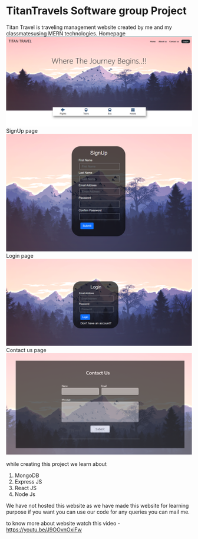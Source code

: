# TitanTravels Software group Project
Titan Travel is traveling management website created by me and my classmatesusing MERN technologies.
Homepage
![alt text](https://github.com/ranjitodedra/Test_Repo/blob/2f8efd374a0156fc5e9b8598aca91cce13f80c9a/TITAN%20TRAVEL%20-%20Google%20Chrome%201_23_2022%203_40_27%20PM%20(1).png)
SignUp page
![alt text](https://github.com/ranjitodedra/Test_Repo/blob/2f8efd374a0156fc5e9b8598aca91cce13f80c9a/register.html%20-%20Google%20Chrome%203_15_2022%2010_17_02%20AM.png)
Login page
![alt text](https://github.com/ranjitodedra/Test_Repo/blob/2f8efd374a0156fc5e9b8598aca91cce13f80c9a/Login%20-%20Google%20Chrome%203_15_2022%2010_16_54%20AM.png)
Contact us page
![alt text](https://github.com/ranjitodedra/Test_Repo/blob/2f8efd374a0156fc5e9b8598aca91cce13f80c9a/Contact%20us%20-%20Google%20Chrome%203_15_2022%2010_17_21%20AM.png)
 
 while creating this project we learn about 
 1. MongoDB
 2. Express JS
 3. React JS
 4. Node Js

We have not hosted this website as we have made this website for learning purpose
if you want you can use our code for any queries you can mail me.

to know more about website watch this video - https://youtu.be/J9OOvnOxiFw 
